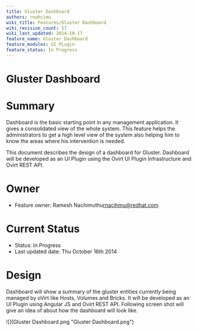 ```yaml
---
title: Gluster Dashboard
authors: rnahcimu
wiki_title: Features/Gluster Dashboard
wiki_revision_count: 17
wiki_last_updated: 2014-10-17
feature_name: Gluster Dashboard
feature_modules: UI PLugin
feature_status: In Progress
---
```


# Gluster Dashboard

# Summary

Dashboard is the basic starting point in any management application. It gives a consolidated view of the whole system. This feature helps the administrators to get a high level view of the system also helping him to know the areas where his intervention is needed.

This document describes the design of a dashboard for Gluster. Dashboard will be developed as an UI Plugin using the Ovirt UI Plugin Infrastructure and Ovirt REST API.

# Owner

*   Feature owner: Ramesh Nachimuthu<rnacihmu@redhat.com>

# Current Status

*   Status: In Progress
*   Last updated date: Thu October 16th 2014

# Design

Dashboard will show a summary of the gluster entities currently being managed by oVirt like Hosts, Volumes and Bricks. It will be developed as an UI Plugin using Angular JS and Ovirt REST API. Following screen shot will give an idea of about how the dashboard will look like.

![](Gluster Dashboard.png "Gluster Dashboard.png")
